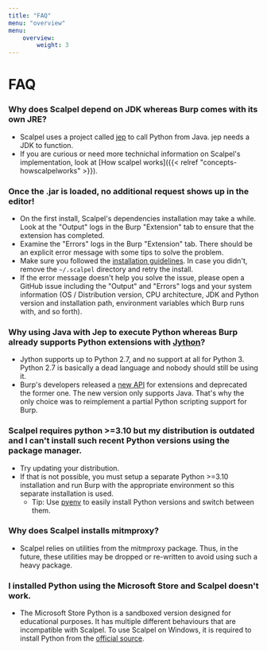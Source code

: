 ```yaml
---
title: "FAQ"
menu: "overview"
menu:
    overview:
        weight: 3
---
```


# FAQ

### Why does Scalpel depend on JDK whereas Burp comes with its own JRE?
-   Scalpel uses a project called [jep](https://github.com/ninia/jep/wiki/) to call Python from Java. jep needs a JDK to function.
-   If you are curious or need more technichal information on Scalpel's implementation, look at [How scalpel works]({{< relref "concepts-howscalpelworks" >}}).

### Once the .jar is loaded, no additional request shows up in the editor!
-   On the first install, Scalpel's dependencies installation may take a while. Look at the "Output" logs in the Burp "Extension" tab to ensure that the extension has completed.
-   Examine the "Errors" logs in the Burp "Extension" tab. There should be an explicit error message with some tips to solve the problem.
-   Make sure you followed the [installation guidelines](install.md). In case you didn't, remove the `~/.scalpel` directory and retry the install.
-   If the error message doesn't help you solve the issue, please open a GitHub issue including the "Output" and "Errors" logs and your system information (OS / Distribution version, CPU architecture, JDK and Python version and installation path, environment variables which Burp runs with, and so forth).

### Why using Java with Jep to execute Python whereas Burp already supports Python extensions with [Jython](https://www.jython.org/)?
-   Jython supports up to Python 2.7, and no support at all for Python 3. Python 2.7 is basically a dead language and nobody should still be using it.
-   Burp's developers released a [new API](https://portswigger.net/burp/documentation/desktop/extensions/creating) for extensions and deprecated the former one. The new version only supports Java. That's why the only choice was to reimplement a partial Python scripting support for Burp.

### Scalpel requires python >=3.10 but my distribution is outdated and I can't install such recent Python versions using the package manager.
-   Try updating your distribution.
-   If that is not possible, you must setup a separate Python >=3.10 installation and run Burp with the appropriate environment so this separate installation is used.
    -   Tip: Use [pyenv](https://github.com/pyenv/pyenv) to easily install Python versions and switch between them.

### Why does Scalpel installs mitmproxy?
-   Scalpel relies on utilities from the mitmproxy package. Thus, in the future, these utilities may be dropped or re-written to avoid using such a heavy package.

### I installed Python using the Microsoft Store and Scalpel doesn't work.
-   The Microsoft Store Python is a sandboxed version designed for educational purposes. It has multiple different behaviours that are incompatible with Scalpel. To use Scalpel on Windows, it is required to install Python from the [official source](https://www.python.org/downloads/windows/).
